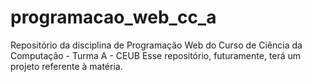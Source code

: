 # programacao_web_cc_a
Repositório da disciplina de Programação Web do Curso de Ciência da Computação - Turma A - CEUB
Esse repositório, futuramente, terá um projeto referente à matéria.
